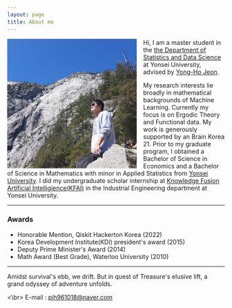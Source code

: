```yaml
---
layout: page
title: About me
--- 
```


<a href="url"><img src="/assets/img/56268608_1919133274858508_5215814627929096192_n.jpg" align="left" height="300" width="300" style="float:left; padding-right:15px" ></a>
Hi, I am a master student in the [the Department of Statistics and Data Science](https://stat.yonsei.ac.kr/stat/index.do) at Yonsei University, advised by [Yong-Ho Jeon](https://stat.yonsei.ac.kr/faculty/name_search.do?mode=view&userId=zLn7yUITMUoRCLHT7RciHQ%3D%3D&sosokcd=). 

My research interests lie broadly in mathematical backgrounds of Machine Learning. Currently my focus is on Ergodic Theory and Functional data. My work is generously supported by an Brain Korea 21. Prior to my graduate program, I obtained a Bachelor of Science in Economics and a Bachelor of Science in Mathematics with minor in Applied Statistics from [Yonsei University](https://www.yonsei.ac.kr/sc/index.jsp). I did my undergraduate scholar internship at [Knowledge Fusion Artificial Intelligience(KFAI)](https://kfai.yonsei.ac.kr/home) in the Industrial Engineering department at Yonsei University.

-----

### Awards
- Honorable Mention, Qiskit Hackerton Korea (2022)
- Korea Development Institute(KDI) president's award (2015)
- Deputy Prime Minister's Award (2014)
- Math Award (Best Grade), Waterloo University (2010)

  
-----

Amidst survival's ebb, we drift.
But in quest of Treasure's elusive lift, a grand odyssey of adventure unfolds.

<\br>
E-mail : pjh961018@naver.com
